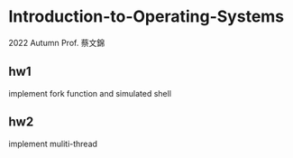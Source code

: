 # Introduction-to-Operating-Systems
2022 Autumn Prof. 蔡文錦

## hw1

implement fork function and simulated shell

## hw2

implement muliti-thread